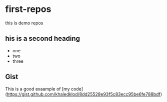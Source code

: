 # first-repos
this is demo repos


## his is a second heading

* one
* two
* three

## Gist 
This is a good exaample of [my code] (https://gist.github.com/khaledklod/8dd25528e93f5c83ecc95be6fe788bdf)
